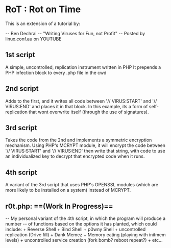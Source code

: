 # RoT : Rot on Time

This is an extension of a tutorial by:

-- Ben Dechrai
-- "Writing Viruses for Fun, not Profit"
-- Posted by linux.conf.au on YOUTUBE


## 1st script
A simple, uncontrolled, replication instrument written in PHP
It prepends a PHP infection block to every .php file in the cwd

## 2nd script
Adds to the first, and it writes all code between '// VIRUS:START'
and '// VIRUS:END' and places it in that block. In this example, its a form 
of self-replication that wont overwrite itself (through the use of signatures).

## 3rd script 
Takes the code from the 2nd and implements a symmetric encryption mechanism.
Using PHP's MCRYPT module, it will encrypt the code between '// VIRUS:START'
and '// VIRUS:END' then write that string, with code to use an individualized key
to decrypt that encrypted code when it runs.

## 4th script
A variant of the 3rd script that uses PHP's OPENSSL modules (which
are more likely to be installed on a system) instead of MCRYPT.


## r0t.php: 	==(Work In Progress)==
 -- My personal variant of the 4th script, in which the program will produce a number 
 -- of functions based on the options it has planted, which could include:
	+ Reverse Shell
	+ Bind Shell
	+ p0wny Shell
	+ uncontrolled replication (Drive fill)
	+ Dank Memez
	+ Memory eating (playing with initmem levels)
	+ uncontrolled service creation (fork bomb? reboot repeat?)
	+ etc...
